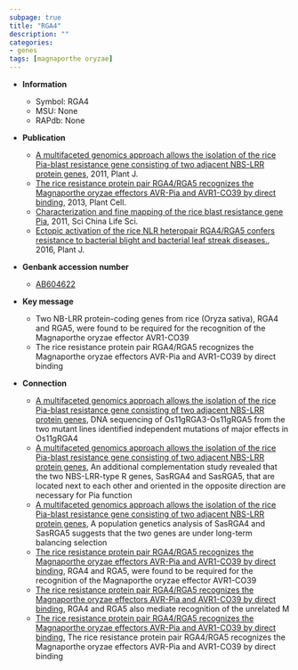 ```yaml
---
subpage: true
title: "RGA4"
description: ""
categories:
- genes
tags: [magnaporthe oryzae]
---
```


* **Information**  
    + Symbol: RGA4  
    + MSU: None  
    + RAPdb: None  

* **Publication**  
    + [A multifaceted genomics approach allows the isolation of the rice Pia-blast resistance gene consisting of two adjacent NBS-LRR protein genes](http://www.ncbi.nlm.nih.gov/pubmed?term=A+multifaceted+genomics+approach+allows+the+isolation+of+the+rice+Pia-blast+resistance+gene+consisting+of+two+adjacent+NBS-LRR+protein+genes%5BTitle%5D), 2011, Plant J.
    + [The rice resistance protein pair RGA4/RGA5 recognizes the Magnaporthe oryzae effectors AVR-Pia and AVR1-CO39 by direct binding](http://www.ncbi.nlm.nih.gov/pubmed?term=The+rice+resistance+protein+pair+RGA4/RGA5+recognizes+the+Magnaporthe+oryzae+effectors+AVR-Pia+and+AVR1-CO39+by+direct+binding%5BTitle%5D), 2013, Plant Cell.
    + [Characterization and fine mapping of the rice blast resistance gene Pia](http://www.ncbi.nlm.nih.gov/pubmed?term=Characterization+and+fine+mapping+of+the+rice+blast+resistance+gene+Pia%5BTitle%5D), 2011, Sci China Life Sci.
    + [Ectopic activation of the rice NLR heteropair RGA4/RGA5 confers resistance to bacterial blight and bacterial leaf streak diseases.](http://www.ncbi.nlm.nih.gov/pubmed?term=Ectopic+activation+of+the+rice+NLR+heteropair+RGA4/RGA5+confers+resistance+to+bacterial+blight+and+bacterial+leaf+streak+diseases.%5BTitle%5D), 2016, Plant J.

* **Genbank accession number**  
    + [AB604622](http://www.ncbi.nlm.nih.gov/nuccore/AB604622)

* **Key message**  
    + Two NB-LRR protein-coding genes from rice (Oryza sativa), RGA4 and RGA5, were found to be required for the recognition of the Magnaporthe oryzae effector AVR1-CO39
    + The rice resistance protein pair RGA4/RGA5 recognizes the Magnaporthe oryzae effectors AVR-Pia and AVR1-CO39 by direct binding

* **Connection**  
    + [A multifaceted genomics approach allows the isolation of the rice Pia-blast resistance gene consisting of two adjacent NBS-LRR protein genes](http://www.ncbi.nlm.nih.gov/pubmed?term=A+multifaceted+genomics+approach+allows+the+isolation+of+the+rice+Pia-blast+resistance+gene+consisting+of+two+adjacent+NBS-LRR+protein+genes%5BTitle%5D), DNA sequencing of Os11gRGA3-Os11gRGA5 from the two mutant lines identified independent mutations of major effects in Os11gRGA4
    + [A multifaceted genomics approach allows the isolation of the rice Pia-blast resistance gene consisting of two adjacent NBS-LRR protein genes](http://www.ncbi.nlm.nih.gov/pubmed?term=A+multifaceted+genomics+approach+allows+the+isolation+of+the+rice+Pia-blast+resistance+gene+consisting+of+two+adjacent+NBS-LRR+protein+genes%5BTitle%5D), An additional complementation study revealed that the two NBS-LRR-type R genes, SasRGA4 and SasRGA5, that are located next to each other and oriented in the opposite direction are necessary for Pia function
    + [A multifaceted genomics approach allows the isolation of the rice Pia-blast resistance gene consisting of two adjacent NBS-LRR protein genes](http://www.ncbi.nlm.nih.gov/pubmed?term=A+multifaceted+genomics+approach+allows+the+isolation+of+the+rice+Pia-blast+resistance+gene+consisting+of+two+adjacent+NBS-LRR+protein+genes%5BTitle%5D), A population genetics analysis of SasRGA4 and SasRGA5 suggests that the two genes are under long-term balancing selection
    + [The rice resistance protein pair RGA4/RGA5 recognizes the Magnaporthe oryzae effectors AVR-Pia and AVR1-CO39 by direct binding](Oryza+sativa), RGA4 and RGA5, were found to be required for the recognition of the Magnaporthe oryzae effector AVR1-CO39
    + [The rice resistance protein pair RGA4/RGA5 recognizes the Magnaporthe oryzae effectors AVR-Pia and AVR1-CO39 by direct binding](http://www.ncbi.nlm.nih.gov/pubmed?term=The+rice+resistance+protein+pair+RGA4/RGA5+recognizes+the+Magnaporthe+oryzae+effectors+AVR-Pia+and+AVR1-CO39+by+direct+binding%5BTitle%5D), RGA4 and RGA5 also mediate recognition of the unrelated M
    + [The rice resistance protein pair RGA4/RGA5 recognizes the Magnaporthe oryzae effectors AVR-Pia and AVR1-CO39 by direct binding](http://www.ncbi.nlm.nih.gov/pubmed?term=The+rice+resistance+protein+pair+RGA4/RGA5+recognizes+the+Magnaporthe+oryzae+effectors+AVR-Pia+and+AVR1-CO39+by+direct+binding%5BTitle%5D), The rice resistance protein pair RGA4/RGA5 recognizes the Magnaporthe oryzae effectors AVR-Pia and AVR1-CO39 by direct binding



